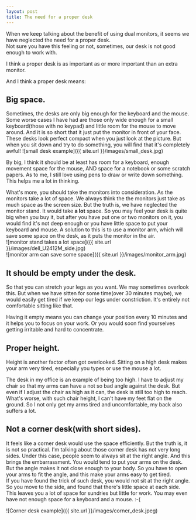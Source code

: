 ```yaml
---
layout: post
title: The need for a proper desk
---
```


When we keep talking about the benefit of using dual monitors, it seems we have neglected the need for a proper desk.  
Not sure you have this feeling or not, sometimes, our desk is not good enough to work with.

I think a proper desk is as important as or more important than an extra monitor.

And I think a proper desk means:

## Big space. 
  Sometimes, the desks are only big enough for the keyboard and the mouse.   
  Some worse cases I have had are those only wide enough for a small keyboard(those with no keypad) and little room for the mouse to move around. And it is so short that it just put the monitor in front of your face. These desks look perfect compact when you just look at the picture. But when you sit down and try to do something, you will find that it's completely awful! ![small desk example]({{ site.url }}/images/small_desk.jpg)  
  
  By big, I think it should be at least has room for a keyboard, enough movement space for the mouse, AND space for a notebook or some scratch papers. As to me, I still love using pens to draw or write down something. This helps me a lot in thinking.  
  
  What's more, you should take the monitors into consideration. As the monitors take a lot of space. We always think the the monitors just take as much space as the screen size. But the truth is, we have neglected the monitor stand. It would take **a lot** space. So you may feel your desk is quite big when you buy it, but after you have put one or two monitors on it, you would find it's not deep enough or you have little space to put your keyboard and mouse. A solution to this is to use a monitor arm, which will save some space on the desk, as it puts the monitor in the air.     
  ![monitor stand takes a lot space]({{ site.url }}/images/dell_U2412M_side.jpg)   
  ![monitor arm can save some space]({{ site.url }}/images/monitor_arm.jpg)
  
## It should be empty under the desk.
  So that you can stretch your legs as you want. We may sometimes overlook this. But when we have sitten for some time(over 30 minutes maybe), we would easily get tired if we keep our legs under constriction. It's entirely not comfortable sitting like that.  
  
  Having it empty means you can change your position every 10 minutes and it helps you to focus on your work. Or you would soon find yourselves getting irritable and hard to concentrate.
  
  
## Proper height.
Height is another factor often got overlooked. Sitting on a high desk makes your arm very tired, especially you types or use the mouse a lot.  

The desk in my office is an example of being too high. I have to adjust my chair so that my arms can have a not so bad angle against the desk. But even if I adjust the chair as high as it can, the desk is still too high to reach. What's worse, with such chair height, I can't have my feet flat on the ground. So I not only get my arms tired and uncomfortable, my back also suffers a lot.

## Not a corner desk(with short sides).
It feels like a corner desk would use the space efficiently. But the truth is, it is not so practical.
I'm talking about those corner desk has not very long sides. Under this case, people seem to always sit at the right angle. And this brings the embarrassment.  You would tend to put your arms on the desk. But the angle makes it not close enough to your body. So you have to open your arms to fit the angle, and this make your arms easy to get tired.  
If you have found the trick of such desk, you would not sit at the right angle. So you move to the side, and found that there's little space at each side. This leaves you a lot of space for sundries but little for work. You may even have not enough space for a keyboard and a mouse. :-(

![Corner desk example]({{ site.url }}/images/corner_desk.jpeg)
